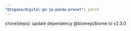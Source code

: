 ```yaml
---
"@togana/digital-go-jp-panda-preset": patch
---
```


chore(deps): update dependency @biomejs/biome to v2.3.0
